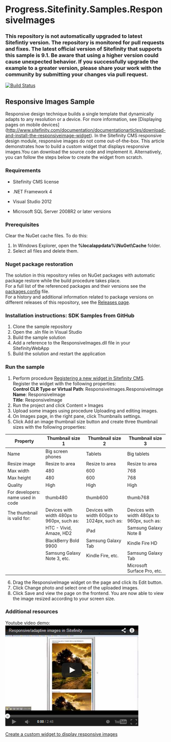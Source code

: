 Progress.Sitefinity.Samples.ResponsiveImages
===========================================

### This repository is not automatically upgraded to latest Sitefintiy version. The repository is monitored for pull requests and fixes. The latest official version of Sitefinity that supports this sample is 9.1. Be aware that using a higher version could cause unexpected behavior. If you successfully upgrade the example to a greater version, please share your work with the community by submitting your changes via pull request.

[![Build Status](http://sdk-jenkins-ci.cloudapp.net/buildStatus/icon?job=Telerik.Sitefinity.Samples.ResponsiveImages.CI)](http://sdk-jenkins-ci.cloudapp.net/job/Telerik.Sitefinity.Samples.ResponsiveImages.CI/)

## Responsive Images Sample

Responsive design technique builds a single template that dynamically adapts to any resolution or a device. For more information, see [Displaying pages on mobile devices] (http://www.sitefinity.com/documentation/documentationarticles/download-and-install-the-responsiveimage-widget). In the Sitefinity CMS responsive design module, responsive images do not come out-of-the-box. This article demonstrates how to build a custom widget that displays responsive images.You can download the source code and implement it. Alternatively, you can follow the steps below to create the widget from scratch. 

### Requirements

* Sitefinity CMS license

* .NET Framework 4

* Visual Studio 2012

* Microsoft SQL Server 2008R2 or later versions

### Prerequisites

Clear the NuGet cache files. To do this:

1. In Windows Explorer, open the **%localappdata%\NuGet\Cache** folder.
2. Select all files and delete them.

### Nuget package restoration
The solution in this repository relies on NuGet packages with automatic package restore while the build procedure takes place.   
For a full list of the referenced packages and their versions see the [packages.config](https://github.com/Sitefinity-SDK/Telerik.Sitefinity.Samples.ResponsiveImages/blob/master/packages.config) file.    
For a history and additional information related to package versions on different releases of this repository, see the [Releases page](https://github.com/Sitefinity-SDK/Telerik.Sitefinity.Samples.ResponsiveImages/releases).    


### Installation instructions: SDK Samples from GitHub

1. Clone the sample repository
2. Open the .sln file in Visual Studio
2. Build the sample solution
3. Add a reference to the ResponsiveImages.dll file in your SitefinityWebApp
4. Build the solution and restart the application

### Run the sample

1. Perform procedure [Registering a new widget in Sitefinity CMS](http://docs.sitefinity.com/register-a-new-widget-in-sitefinity-toolbox).   
Register the widget with the following properties:    
**Control CLR Type or Virtual Path**:  ResponsiveImages.ResponsiveImage   
**Name**: ResponsiveImage  
**Title**:  ResponsiveImage
2. Run the project and click Content » Images
3. Upload some images using procedure Uploading and editing images.
4. On Images page, in the right pane, click Thumbnails settings.
5. Click Add an image thumbnail size button and create three thumbnail sizes with the following properties:


| Property                          | Thumbnail size 1                            | Thumbnail size 2                             | Thumbnail size 3                            |
|-----------------------------------|---------------------------------------------|----------------------------------------------|---------------------------------------------|
| Name                              | Big screen phones                           | Tablets                                      | Big tablets                                 |
| Resize image                      | Resize to area                              | Resize to area                               | Resize to area                              |
| Max width                         | 480                                         | 600                                          | 768                                         |
| Max height                        | 480                                         | 600                                          | 768                                         |
| Quality                           | High                                        | High                                         | High                                        |
| For developers: name used in code | thumb480                                    | thumb600                                     | thumb768                                    |
| The thumbnail is valid for:       | Devices with width 480px to 960px, such as: | Devices with width 600px to 1024px, such as: | Devices with width 480px to 960px, such as: |
|                                   | HTC - Vivid, Amaze, HD2                     | iPad                                         | Samsung Galaxy Note 8                       |
|                                   | BlackBerry Bold 9900                        | Samsung Galaxy Tab                           | Kindle Fire HD                              |
|                                   | Samsung Galaxy Note 3, etc.                 | Kindle Fire, etc.                            | Samsung Galaxy Tab                          |
|                                   |                                             |                                              | Microsoft Surface Pro, etc.                 |

6. Drag the ResponsiveImage widget on the page and click its Edit button.
7. Click Change photo and select one of the uploaded images.
8. Click Save and view the page on the frontend.
You are now able to view the image resized according to your screen size.

### Additional resources
Youtube video demo:   
[![Responsive/adaptive images in Sitefinity CMS](https://raw.githubusercontent.com/Sitefinity-SDK/Telerik.Sitefinity.Samples.ResponsiveImages/master/VideoEmbed.png)](https://www.youtube.com/watch?v=mUEJJx1S8Ak)

[Create a custom widget to display responsive images](http://docs.sitefinity.com/tutorial-create-a-custom-widget-to-display-responsive-images)
